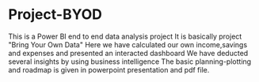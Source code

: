 # Project-BYOD
This is a Power BI end to end data analysis project 
It is basically project "Bring Your Own Data"
Here we have calculated our own income,savings and expenses and presented an interacted dashboard
We have deducted several insights by using business intelligence
The basic planning-plotting and roadmap is given in powerpoint presentation and pdf file.
